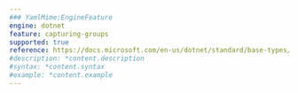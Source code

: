 ```yaml
---
### YamlMime:EngineFeature
engine: dotnet
feature: capturing-groups
supported: true
reference: https://docs.microsoft.com/en-us/dotnet/standard/base-types/grouping-constructs-in-regular-expressions#matched_subexpression
#description: *content.description
#syntax: *content.syntax
#example: *content.example
---
```

